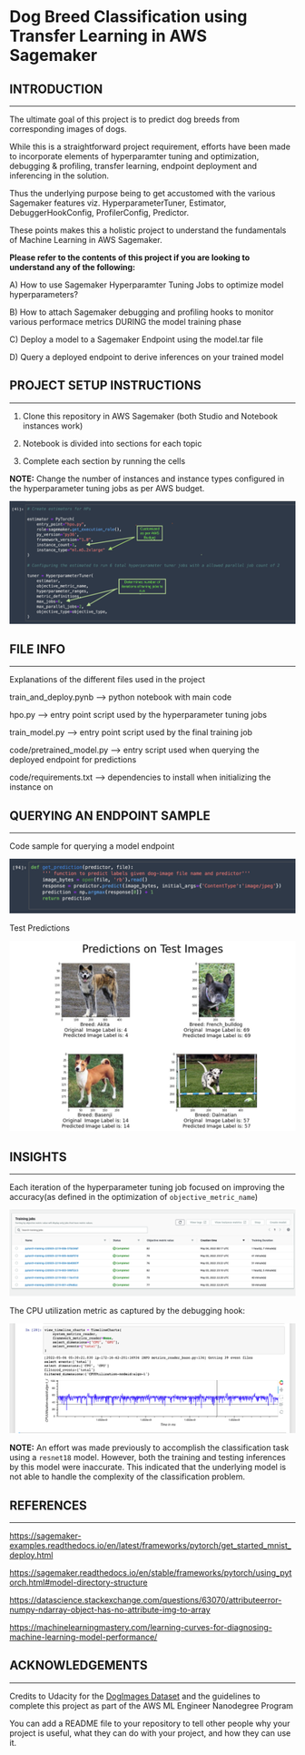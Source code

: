 # Dog Breed Classification using Transfer Learning in AWS Sagemaker

## INTRODUCTION
-----------------------------------------------------------------------------------------------------

The ultimate goal of this project is to predict dog breeds from corresponding images of dogs.

While this is a straightforward project requirement, efforts have been made to incorporate elements of hyperparamter tuning and optimization, debugging & profiling, transfer learning, endpoint deployment and inferencing in the solution.

Thus the underlying purpose being to get accustomed with the various Sagemaker features viz. HyperparameterTuner, Estimator, DebuggerHookConfig, ProfilerConfig, Predictor.

These points makes this a holistic project to understand the fundamentals of Machine Learning in AWS Sagemaker.


**Please refer to the contents of this project if you are looking to understand any of the following:**

A) How to use Sagemaker Hyperparamter Tuning Jobs to optimize model hyperparameters?

B) How to attach Sagemaker debugging and profiling hooks to monitor various performace metrics DURING the model training phase

C) Deploy a model to a Sagemaker Endpoint using the model.tar file

D) Query a deployed endpoint to derive inferences on your trained model



## PROJECT SETUP INSTRUCTIONS
-----------------------------------------------------------------------------------------------------

1) Clone this repository in AWS Sagemaker (both Studio and Notebook instances work)

2) Notebook is divided into sections for each topic

3) Complete each section by running the cells


**NOTE:** Change the number of instances and instance types configured in the hyperparameter tuning jobs as per AWS budget.


![tuning_config](images/Tuning%20config.png)



## FILE INFO
-----------------------------------------------------------------------------------------------------

Explanations of the different files used in the project

train_and_deploy.pynb  --> python notebook with main code

hpo.py --> entry point script used by the hyperparameter tuning jobs

train_model.py --> entry point script used by the final training job

code/pretrained_model.py --> entry script used when querying the deployed endpoint for predictions

code/requirements.txt --> dependencies to install when initializing the instance on 

    
## QUERYING AN ENDPOINT SAMPLE
-----------------------------------------------------------------------------------------------------

Code sample for querying a model endpoint

![model_prediction](images/Predict.png)


Test Predictions

![inferences](images/predictions.jpeg)

    
## INSIGHTS
-----------------------------------------------------------------------------------------------------
Each iteration of the hyperparameter tuning job focused on improving the accuracy(as defined in the optimization of `objective_metric_name`)

![hpo](images/Status%20of%20hyperparameter%20Tuning%20Jobs.png)

The CPU utilization metric as captured by the debugging hook:

![de](images/CPU%20Utilization.png)



**NOTE:** An effort was made previously to accomplish the classification task using a `resnet18` model. However, both the training and testing inferences by this model were inaccurate. This indicated that the underlying model is not able to handle the complexity of the classification problem.



## REFERENCES
-----------------------------------------------------------------------------------------------------

https://sagemaker-examples.readthedocs.io/en/latest/frameworks/pytorch/get_started_mnist_deploy.html

https://sagemaker.readthedocs.io/en/stable/frameworks/pytorch/using_pytorch.html#model-directory-structure

https://datascience.stackexchange.com/questions/63070/attributeerror-numpy-ndarray-object-has-no-attribute-img-to-array

https://machinelearningmastery.com/learning-curves-for-diagnosing-machine-learning-model-performance/


## ACKNOWLEDGEMENTS
-----------------------------------------------------------------------------------------------------

Credits to Udacity for the [DogImages Dataset](https://s3-us-west-1.amazonaws.com/udacity-aind/dog-project/dogImages.zip) and the guidelines to complete this project as part of the AWS ML Engineer Nanodegree Program

You can add a README file to your repository to tell other people why your project is useful, what they can do with your project, and how they can use it.
